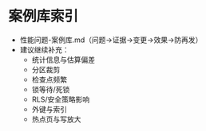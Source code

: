# 案例库索引

- 性能问题-案例库.md（问题→证据→变更→效果→防再发）
- 建议继续补充：
  - 统计信息与估算偏差
  - 分区裁剪
  - 检查点频繁
  - 锁等待/死锁
  - RLS/安全策略影响
  - 外键与索引
  - 热点页与写放大


